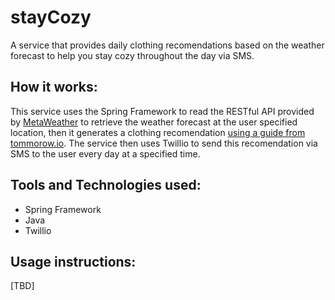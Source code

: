 # stayCozy
A service that provides daily clothing recomendations based on the weather forecast to help you stay cozy throughout the day via SMS.

## How it works:

This service uses the Spring Framework to read the RESTful API provided by [MetaWeather](https://www.metaweather.com/api/) to retrieve the weather forecast at the user specified location, then it generates a clothing recomendation [using a guide from tommorow.io](https://www.tomorrow.io/weather/blog/weather-clothing-guide/). The service then uses Twillio to send this recomendation via SMS to the user every day at a specified time.

## Tools and Technologies used:
- Spring Framework
- Java
- Twillio

## Usage instructions:
[TBD]

 
